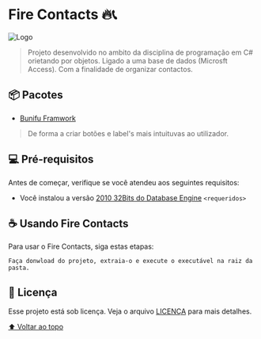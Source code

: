 # Fire Contacts 🔥📞

<img src="https://i.imgur.com/wYRWb1h.jpeg" alt="Logo">

> Projeto desenvolvido no ambito da disciplina de programação em C# orietando por objetos. Ligado a uma base de dados (Microsft Access). Com a finalidade de organizar contactos. 

## 📦 Pacotes

 * [Bunifu Framwork](https://bunifuframework.com/)
 > De forma a criar botões e label's mais intuituvas ao utilizador.


## 💻 Pré-requisitos

Antes de começar, verifique se você atendeu aos seguintes requisitos:
<!---Estes são apenas requisitos de exemplo. Adicionar, duplicar ou remover conforme necessário--->
* Você instalou a versão [2010 32Bits do Database Engine](https://www.microsoft.com/en-us/download/details.aspx?id=13255) `<requeridos>`


## ☕ Usando Fire Contacts

Para usar o Fire Contacts, siga estas etapas:

```
Faça donwload do projeto, extraia-o e execute o executável na raiz da pasta.
```

## 📝 Licença

Esse projeto está sob licença. Veja o arquivo [LICENÇA](License) para mais detalhes.

[⬆ Voltar ao topo](#nome-do-projeto)<br>

